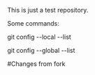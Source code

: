 This is just a test repository.

Some commands:

git config --local --list

git config --global --list

#Changes from fork
